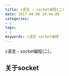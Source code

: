 ```yaml
---
title: c语言 - socket编程(二)
date: 2017-08-08 18:44:00
categories:
- c
tags:
- c
keywords: c语言 socket编程
---
```


> 
c语言 - socket编程(二)，

<!-- more -->

## 关于socket
